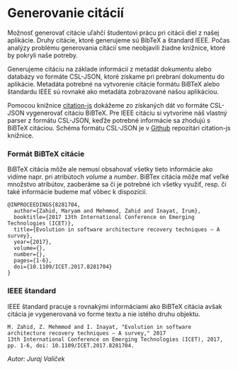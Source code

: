 # Generovanie citácií

Možnosť generovať citácie uľahčí študentovi prácu pri citácii diel z našej aplikácie.
Druhy citácie, ktoré generujeme sú BibTeX a štandard IEEE. Počas analýzy problému
generovania citácií sme neobjavili žiadne knižnice, ktoré by pokryli naše potreby.

Generujeme citáciu na základe informácií z metadát dokumentu alebo databázy vo formáte CSL-JSON, 
ktoré získame pri prebraní dokumentu do aplikácie.
Metadáta potrebné na vytvorenie citácie formátu BiBTeX alebo štandardu IEEE sú
rovnaké ako metadáta zobrazované našou aplikáciou.

Pomocou knižnice [citation-js](https://citation.js.org/) dokážeme zo získaných dát vo 
formáte CSL-JSON vygenerovať citáciu BiBTeX. Pre IEEE citáciu si vytvoríme náš vlastný parser 
z formátu CSL-JSON, keďže potrebné informácie sa zhodujú s BiBTeX citáciou.
Schéma formátu CSL-JSON je v [Github](https://github.com/citation-style-language/schema/blob/master/schemas/input/csl-data.json) 
repozitári citation-js knižnice.

### Formát BiBTeX citácie

BiBTeX citácia môže ale nemusí obsahovať všetky tieto informácie ako vidíme napr. pri atribútoch _volume_ a _number_.
BiBTex citácia môže mať veľké množstvo atribútov, zaoberáme sa či je potrebné ich všetky využiť, resp. či také informácie 
budeme mať vôbec k dispozícií.

```
@INPROCEEDINGS{8281704,
  author={Zahid, Maryam and Mehmmod, Zahid and Inayat, Irum},
  booktitle={2017 13th International Conference on Emerging Technologies (ICET)},
  title={Evolution in software architecture recovery techniques — A survey},
  year={2017},
  volume={},
  number={},
  pages={1-6},
  doi={10.1109/ICET.2017.8281704}
}
```

### IEEE štandard

IEEE štandard pracuje s rovnakými informáciami ako BiBTeX citácia avšak citácia je vygenerovaná vo forme textu a nie istého druhu objektu.

```
M. Zahid, Z. Mehmmod and I. Inayat, "Evolution in software architecture recovery techniques — A survey," 2017 
13th International Conference on Emerging Technologies (ICET), 2017, pp. 1-6, doi: 10.1109/ICET.2017.8281704.
```

*Autor: Juraj Valiček*

